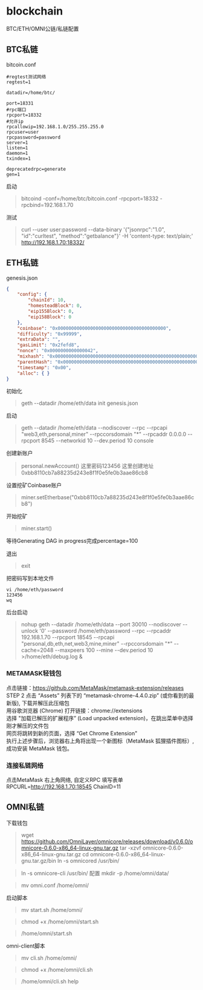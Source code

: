 # blockchain
BTC/ETH/OMNI公链/私链配置


## BTC私链
bitcoin.conf
```
#regtest测试网络
regtest=1 

datadir=/home/btc/

port=18331
#rpc端口
rpcport=18332
#允许ip
rpcallowip=192.168.1.0/255.255.255.0
rpcuser=user
rpcpassword=password
server=1
listen=1 
daemon=1 
txindex=1

deprecatedrpc=generate
gen=1
```

启动
> bitcoind -conf=/home/btc/bitcoin.conf -rpcport=18332 -rpcbind=192.168.1.70


测试
> curl --user user:password --data-binary '{"jsonrpc":"1.0", "id":"curltest", "method":"getbalance"}' -H 'content-type: text/plain;' http://192.168.1.70:18332/


## ETH私链
genesis.json
```json
{
    "config": {
        "chainId": 10, 
        "homesteadBlock": 0, 
        "eip155Block": 0, 
        "eip158Block": 0
    }, 
    "coinbase": "0x0000000000000000000000000000000000000000", 
    "difficulty": "0x99999", 
    "extraData": "", 
    "gasLimit": "0x2fefd8", 
    "nonce": "0x0000000000000042", 
    "mixhash": "0x0000000000000000000000000000000000000000000000000000000000000000", 
    "parentHash": "0x0000000000000000000000000000000000000000000000000000000000000000", 
    "timestamp": "0x00", 
    "alloc": { }
}
```

初始化
> geth --datadir /home/eth/data init genesis.json

启动
> geth --datadir /home/eth/data --nodiscover --rpc --rpcapi "web3,eth,personal,miner" --rpccorsdomain "*"  --rpcaddr 0.0.0.0 --rpcport 8545 --networkid 10 --dev.period 10 console

创建新账户
> personal.newAccount()
这里密码123456
这里创建地址0xbb8110cb7a88235d243e8f1f0e5fe0b3aae86cb8


设置挖矿Coinbase账户
> miner.setEtherbase("0xbb8110cb7a88235d243e8f1f0e5fe0b3aae86cb8")

开始挖矿
> miner.start()

等待Generating DAG in progress完成percentage=100 

退出
> exit

把密码写到本地文件
```
vi /home/eth/password
123456
wq
```


后台启动
> nohup geth --datadir /home/eth/data --port 30010 --nodiscover --unlock '0' --password /home/eth/password --rpc --rpcaddr 192.168.1.70 --rpcport 18545 --rpcapi "personal,db,eth,net,web3,mine,miner" --rpccorsdomain "*" --cache=2048 --maxpeers 100  --mine --dev.period 10 >/home/eth/debug.log &


### METAMASK轻钱包
点击链接：https://github.com/MetaMask/metamask-extension/releases  
STEP 2 点击 “Assets” 列表下的 “metamask-chrome-4.4.0.zip” (或你看到的最新版), 下载并解压此压缩包  
用谷歌浏览器 (Chrome) 打开链接：chrome://extensions  
选择 "加载已解压的扩展程序” (Load unpacked extension)，在跳出菜单中选择刚才解压的文件包  
网页将跳转到新的页面，选择 “Get Chrome Extension"  
执行上述步骤后，浏览器右上角将出现一个新图标（MetaMask 狐狸插件图标）, 成功安装 MetaMask 钱包。  
  
### 连接私链网络
点击MetaMask 右上角网络, 自定义RPC
填写表单
RPCURL=http://192.168.1.70:18545
ChainID=11

## OMNI私链
下载钱包
> wget https://github.com/OmniLayer/omnicore/releases/download/v0.6.0/omnicore-0.6.0-x86_64-linux-gnu.tar.gz
> tar -xzvf omnicore-0.6.0-x86_64-linux-gnu.tar.gz
> cd omnicore-0.6.0-x86_64-linux-gnu.tar.gz/bin
> ln -s omnicored /usr/bin/

> ln -s omnicore-cli /usr/bin/
配置
> mkdir -p /home/omni/data/

> mv omni.conf /home/omni/

启动脚本
> mv start.sh /home/omni/

> chmod +x /home/omni/start.sh

> /home/omni/start.sh

omni-client脚本
> mv cli.sh /home/omni/

> chmod +x /home/omni/cli.sh

> /home/omni/cli.sh help


